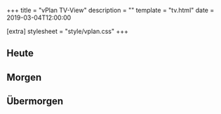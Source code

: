 +++
title = "vPlan TV-View"
description = ""
template = "tv.html"
date = 2019-03-04T12:00:00

[extra]
stylesheet = "style/vplan.css"
+++

<div class="order-md-2 row">
	<div class="mb-3 col">
		<h2 class="d-flex justify-content-between align-items-center mb-3"><span class="text-muted" id="day0">Heute</span></h2>
		<ul class="list-group mb-3" id="day0e">
		</ul>
	</div>
	<div class="mb-3 col">
		<h2 class="d-flex justify-content-between align-items-center mb-3"><span class="text-muted" id="day1">Morgen</span></h2>
		<ul class="list-group mb-3" id="day1e">
		</ul>
	</div>
	<div class="mb-3 col">
		<h2 class="d-flex justify-content-between align-items-center mb-3"><span class="text-muted" id="day2">Übermorgen</span></h2>
		<ul class="list-group mb-3" id="day2e">
		</ul>
	</div>
	<div class="mb-3 col" id="news">
		<div class="alert alert-secondary" role="alert">
		</div>
		<div class="alert alert-secondary" role="alert">
		</div>
		<div class="alert alert-secondary" role="alert">
		</div>
	</div>
</div>
